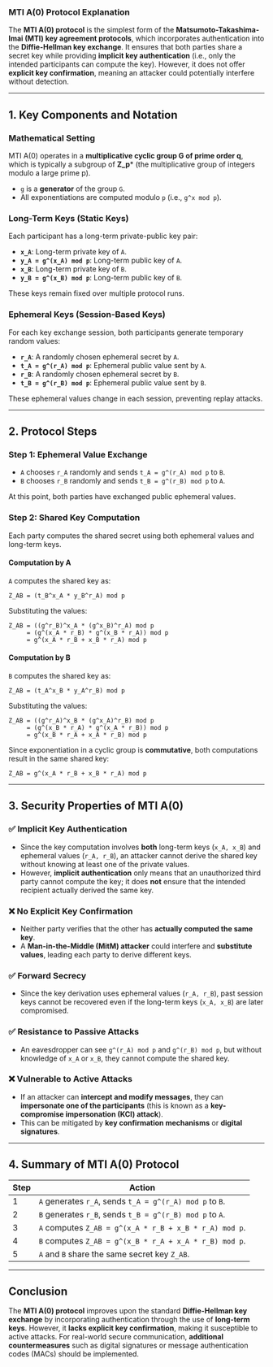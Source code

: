 ### **MTI A(0) Protocol Explanation**  

The **MTI A(0) protocol** is the simplest form of the **Matsumoto-Takashima-Imai (MTI) key agreement protocols**, which incorporates authentication into the **Diffie-Hellman key exchange**. It ensures that both parties share a secret key while providing **implicit key authentication** (i.e., only the intended participants can compute the key). However, it does not offer **explicit key confirmation**, meaning an attacker could potentially interfere without detection.  

---

## **1. Key Components and Notation**  

### **Mathematical Setting**
MTI A(0) operates in a **multiplicative cyclic group G of prime order q**, which is typically a subgroup of **Z_p*** (the multiplicative group of integers modulo a large prime p).  
- `g` is a **generator** of the group `G`.  
- All exponentiations are computed modulo `p` (i.e., `g^x mod p`).  

### **Long-Term Keys (Static Keys)**
Each participant has a long-term private-public key pair:  
- **`x_A`**: Long-term private key of `A`.  
- **`y_A = g^(x_A) mod p`**: Long-term public key of `A`.  
- **`x_B`**: Long-term private key of `B`.  
- **`y_B = g^(x_B) mod p`**: Long-term public key of `B`.  

These keys remain fixed over multiple protocol runs.  

### **Ephemeral Keys (Session-Based Keys)**
For each key exchange session, both participants generate temporary random values:  
- **`r_A`**: A randomly chosen ephemeral secret by `A`.  
- **`t_A = g^(r_A) mod p`**: Ephemeral public value sent by `A`.  
- **`r_B`**: A randomly chosen ephemeral secret by `B`.  
- **`t_B = g^(r_B) mod p`**: Ephemeral public value sent by `B`.  

These ephemeral values change in each session, preventing replay attacks.

---

## **2. Protocol Steps**  

### **Step 1: Ephemeral Value Exchange**  
- `A` chooses `r_A` randomly and sends `t_A = g^(r_A) mod p` to `B`.  
- `B` chooses `r_B` randomly and sends `t_B = g^(r_B) mod p` to `A`.  

At this point, both parties have exchanged public ephemeral values.

### **Step 2: Shared Key Computation**  
Each party computes the shared secret using both ephemeral values and long-term keys.

#### **Computation by A**
`A` computes the shared key as:  
```
Z_AB = (t_B^x_A * y_B^r_A) mod p
```
Substituting the values:
```
Z_AB = ((g^r_B)^x_A * (g^x_B)^r_A) mod p
     = (g^(x_A * r_B) * g^(x_B * r_A)) mod p
     = g^(x_A * r_B + x_B * r_A) mod p
```

#### **Computation by B**
`B` computes the shared key as:  
```
Z_AB = (t_A^x_B * y_A^r_B) mod p
```
Substituting the values:
```
Z_AB = ((g^r_A)^x_B * (g^x_A)^r_B) mod p
     = (g^(x_B * r_A) * g^(x_A * r_B)) mod p
     = g^(x_B * r_A + x_A * r_B) mod p
```

Since exponentiation in a cyclic group is **commutative**, both computations result in the same shared key:  
```
Z_AB = g^(x_A * r_B + x_B * r_A) mod p
```

---

## **3. Security Properties of MTI A(0)**  

### ✅ **Implicit Key Authentication**
- Since the key computation involves **both** long-term keys (`x_A, x_B`) and ephemeral values (`r_A, r_B`), an attacker cannot derive the shared key without knowing at least one of the private values.  
- However, **implicit authentication** only means that an unauthorized third party cannot compute the key; it does **not** ensure that the intended recipient actually derived the same key.  

### ❌ **No Explicit Key Confirmation**
- Neither party verifies that the other has **actually computed the same key**.  
- A **Man-in-the-Middle (MitM) attacker** could interfere and **substitute values**, leading each party to derive different keys.  

### ✅ **Forward Secrecy**
- Since the key derivation uses ephemeral values (`r_A, r_B`), past session keys cannot be recovered even if the long-term keys (`x_A, x_B`) are later compromised.  

### ✅ **Resistance to Passive Attacks**
- An eavesdropper can see `g^(r_A) mod p` and `g^(r_B) mod p`, but without knowledge of `x_A` or `x_B`, they cannot compute the shared key.  

### ❌ **Vulnerable to Active Attacks**
- If an attacker can **intercept and modify messages**, they can **impersonate one of the participants** (this is known as a **key-compromise impersonation (KCI) attack**).  
- This can be mitigated by **key confirmation mechanisms** or **digital signatures**.  

---

## **4. Summary of MTI A(0) Protocol**
| Step | Action |
|------|--------|
| 1 | `A` generates `r_A`, sends `t_A = g^(r_A) mod p` to `B`. |
| 2 | `B` generates `r_B`, sends `t_B = g^(r_B) mod p` to `A`. |
| 3 | `A` computes `Z_AB = g^(x_A * r_B + x_B * r_A) mod p`. |
| 4 | `B` computes `Z_AB = g^(x_B * r_A + x_A * r_B) mod p`. |
| 5 | `A` and `B` share the same secret key `Z_AB`. |

---

## **Conclusion**
The **MTI A(0) protocol** improves upon the standard **Diffie-Hellman key exchange** by incorporating authentication through the use of **long-term keys**. However, it **lacks explicit key confirmation**, making it susceptible to active attacks. For real-world secure communication, **additional countermeasures** such as digital signatures or message authentication codes (MACs) should be implemented.
